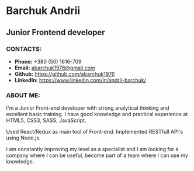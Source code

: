 # Barchuk Andrii

## Junior Frontend developer

### CONTACTS:
* **Phone:** +380 (50) 1616-709
* **Email:** abarchuk1976@gmail.com
* **Github:** https://github.com/abarchuk1976
* **LinkedIn:** https://www.linkedin.com/in/andrii-barchuk/

### ABOUT ME:
I'm a Junior Front-end developer with strong analytical thinking and excellent basic training. I have good knowledge and practical experience at HTML5, CSS3, SASS, JavaScript.

Used React/Redux as main tool of Front-end. Implemented RESTfull API's using Node.js.

I am constantly improving my level as a specialist and I am looking for a company where I can be useful, become part of a team where I can use my knowledge.